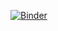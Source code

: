 
[![Binder](https://mybinder.org/badge_logo.svg)](https://mybinder.org/v2/gh/kaleapoholi/eidos/master)
